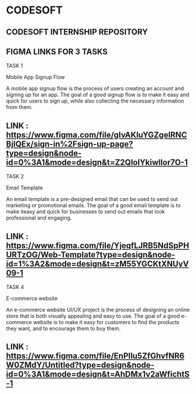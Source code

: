 # CODESOFT
CODESOFT INTERNSHIP REPOSITORY
-------------------------------
FIGMA LINKS FOR 3 TASKS
-------------------------------
TASK 1

Mobile App Signup Flow

A mobile app signup flow is the process of users creating an account and signing up for an app. The goal of a good signup flow is to make it easy and quick for users to sign up, while also collecting the necessary information from them.

LINK : https://www.figma.com/file/gIvAKluYGZgelRNCBjIQEx/sign-in%2Fsign-up-page?type=design&node-id=0%3A1&mode=design&t=Z2QlolYkiwllor7O-1
--------------------------------
TASK 2

Email Template

An email template is a pre-designed email that can be used to send out marketing or promotional emails. The goal of a good email template is to make iteasy and quick for businesses to send out emails that look professional and engaging.

LINK : https://www.figma.com/file/YjeqfLJRB5NdSpPHURTzOG/Web-Template?type=design&node-id=1%3A2&mode=design&t=zM55YGCKtXNUyV09-1
--------------------------------
TASK 4

E-commerce website

An e-commerce website UI/UX project is the process of designing an online store that is both visually appealing and easy to use. The goal of a good e-commerce website is to make it easy for customers to find the products they want, and to encourage them to buy them.

LINK : https://www.figma.com/file/EnPIIu5ZfGhvfNR6W0ZMdY/Untitled?type=design&node-id=0%3A1&mode=design&t=AhDMx1v2aWfichtS-1
--------------------------------
